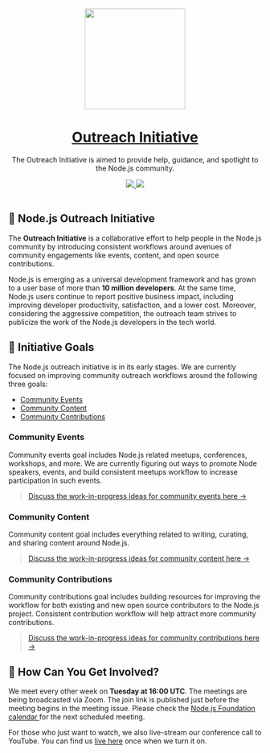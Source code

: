 <p align="center">
  <br>
  <a href="https://nodejs.dev">
    <img src=".github/images/nodejslogo.png" width="200"/>
  </a>
</p>

<h1 align="center"><a href="https://nodejs.dev"> Outreach Initiative</a></h1>

<p align="center">The Outreach Initiative is aimed to provide help, guidance, and spotlight to the Node.js community.</p>

<p align="center">
  <a title="MIT License" href="LICENSE">
    <img src="https://img.shields.io/github/license/gridsome/gridsome.svg?style=flat-square&label=License&colorB=6cc24a">
  </a>
  <a title="Follow on Twitter" href="https://twitter.com/Nodejs">
    <img src="https://img.shields.io/twitter/follow/nodejs.svg?style=social&label=Follow%20@nodejs">
  </a>
  <br>
  <br>
</p>

## 🌳 Node.js Outreach Initiative

The **Outreach Initiative** is a collaborative effort to help people in the Node.js community by introducing consistent workflows around avenues of community engagements like events, content, and open source contributions.

Node.js is emerging as a universal development framework and has grown to a user base of more than **10 million developers**. At the same time, Node.js users continue to report positive business impact, including improving developer productivity, satisfaction, and a lower cost. Moreover, considering the aggressive competition, the outreach team strives to publicize the work of the Node.js developers in the tech world.

## 🎯 Initiative Goals

The Node.js outreach initiative is in its early stages. We are currently focused on improving community outreach workflows around the following three goals:

- [Community Events](#Community-Events)
- [Community Content](#Community-Content)
- [Community Contributions](#Community-Contributions)

### Community Events

Community events goal includes Node.js related meetups, conferences, workshops, and more. We are currently figuring out ways to promote Node speakers, events, and build consistent meetups workflow to increase participation in such events.

> [Discuss the work-in-progress ideas for community events here →](https://github.com/nodejs/outreach/issues/7)

### Community Content

Community content goal includes everything related to writing, curating, and sharing content around Node.js.

> [Discuss the work-in-progress ideas for community content here →](https://github.com/nodejs/outreach/issues/8)

### Community Contributions

Community contributions goal includes building resources for improving the workflow for both existing and new open source contributors to the Node.js project. Consistent contribution workflow will help attract more community contributions.

> [Discuss the work-in-progress ideas for community contributions here →](https://github.com/nodejs/outreach/issues/9)

## 🤔 How Can You Get Involved?

We meet every other week on **Tuesday at 16:00 UTC**. The meetings are being broadcasted via Zoom. The join link is published just before the meeting begins in the meeting issue. Please check the <a href="https://calendar.google.com/calendar/embed?src=node.js.org_nr77ama8p7d7f9ajrpnu506c98@group.calendar.google.com&pli=1"> Node.js Foundation calendar </a> for the next scheduled meeting.

For those who just want to watch, we also live-stream our conference call to YouTube. You can find us <a href="https://www.youtube.com/c/nodejsfoundation/live"> live here</a> once when we turn it on.
